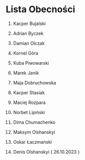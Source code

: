# Lista Obecności 

1. Kacper Bujalski

2. Adrian Byczek 

3. Damian Olczak

4. Kornel Góra 

5. Kuba Piwowarski

6. Marek Janik 

7. Maja Dobruchowska 

8. Kacper Stasiak

9. Maciej Rozpara

10. Norbet Lipiński

11. Dima Chumachenko

12. Maksym Olshanskyi

13. Oskar Łaczmański

14. Denis Olshanskyi {
    26.10.2023
    }
